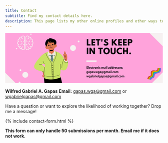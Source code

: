 ```yaml
---
title: Contact
subtitle: Find my contact details here. 
description: This page lists my other online profiles and other ways to reach me.
---
```


![](/images/site/pagebanner/contact.png)

**Wilfred Gabriel A. Gapas**
**Email:** [gapas.wga@gmail.com](mailto:gapas.wga@gmail.com) or [wgabrielgapas@gmail.com](mailto:wgabrielgapas@gmail.com)

Have a question or want to explore the likelihood of working together? Drop me a message! 

{% include contact-form.html %}

**This form can only handle 50 submissions per month. Email me if it does not work.**